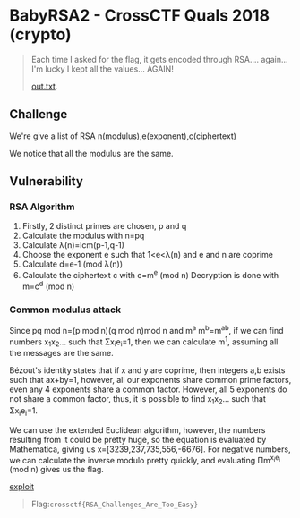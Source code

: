 # BabyRSA2 - CrossCTF Quals 2018 (crypto)

> Each time I asked for the flag, it gets encoded through RSA.... again... I'm lucky I kept all the values... AGAIN!
>
>[out.txt](./out.txt).

## Challenge
We're give a list of RSA n(modulus),e(exponent),c(ciphertext)

We notice that all the modulus are the same.

## Vulnerability

### RSA Algorithm
1. Firstly, 2 distinct primes are chosen, p and q
2. Calculate the modulus with n=pq
3. Calculate λ(n)=lcm(p-1,q-1)
4. Choose the exponent e such that 1<e<λ(n) and e and n are coprime
5. Calculate d=e-1 (mod λ(n))
6. Calculate the ciphertext c with c=m<sup>e</sup> (mod n)
Decryption is done with m=c<sup>d</sup> (mod n)

### Common modulus attack
Since pq mod n=(p mod n)(q mod n)mod n and m<sup>a</sup> m<sup>b</sup>=m<sup>ab</sup>, if we can find numbers x<sub>1</sub>x<sub>2</sub>... such that Σx<sub>i</sub>e<sub>i</sub>=1, then we can calculate m<sup>1</sup>, assuming all the messages are the same.

Bézout's identity states that if x and y are coprime, then integers a,b exists such that ax+by=1, however, all our exponents share common prime factors, even any 4 exponents share a common factor. However, all 5 exponents do not share a common factor, thus, it is possible to find x<sub>1</sub>x<sub>2</sub>... such that Σx<sub>i</sub>e<sub>i</sub>=1.

We can use the extended Euclidean algorithm, however, the numbers resulting from it could be pretty huge, so the equation is evaluated by Mathematica, giving us x=[3239,237,735,556,-6676]. For negative numbers, we can calculate the inverse modulo pretty quickly, and evaluating Πm<sup>x<sub>i</sub>e<sub>i</sup> (mod n) gives us the flag.

[exploit](./BabyRSA2.py)

>Flag:`crossctf{RSA_Challenges_Are_Too_Easy}`
